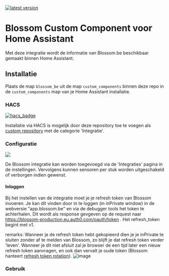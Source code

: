 [![latest version](https://img.shields.io/github/tag/thomas-svrts/hacs_blossom_energy?include_prereleases=&sort=semver&label=Versie)](https://github.com/thomas-svrts/hacs_blossom_energy/releases/)

# Blossom Custom Component voor Home Assistant
Met deze integratie wordt de informatie van Blossom.be beschikbaar gemaakt binnen Home Assistant.


## Installatie
Plaats de map `blossom_be` uit de map `custom_components` binnen deze repo in de `custom_components` map van je Home Assistant installatie.

### HACS
[![hacs_badge](https://img.shields.io/badge/HACS-Custom-41BDF5.svg)](https://github.com/hacs/integration)

Installatie via HACS is mogelijk door deze repository toe te voegen als [custom repository](https://hacs.xyz/docs/faq/custom_repositories) met de categorie 'Integratie'.

### Configuratie

<a href="https://my.home-assistant.io/redirect/config_flow_start/?domain=blossom_be" class="my badge" target="_blank">
    <img src="https://my.home-assistant.io/badges/config_flow_start.svg">
</a>

De Blossom integratie kan worden toegevoegd via de 'Integraties' pagina in de instellingen.
Vervolgens kunnen sensoren per stuk worden uitgeschakeld of verborgen indien gewenst.

#### Inloggen

Bij het instellen van de integratie moet je je refresh token van Blossom invoeren. Je kan dit vinden door in te loggen (in inPrivate window) in de webversie "app.blossom.be" en via de debugger tools het token te achterhalen.
Dit wordt als response gevgeven op de request naar https://blossom-production.eu.auth0.com/oauth/token . Het refresh_token begint met v1.

remarks: Wanneer je de refresh token hebt gekopieerd dien je je inPrivate te sluiten zonder af te melden van Blossom, zo blijft je dat refresh token verder 'leven'.
Wanneer je dit niet afsluit zal je browser de een tijd later een nieuw refresh token aanvragen, en ook dan vervalt je oude token (Blossom hanteert [refresh token rotation](https://auth0.com/docs/secure/tokens/refresh-tokens/refresh-token-rotation)).
![image](https://github.com/user-attachments/assets/ae586db1-ef7a-44b2-8b7e-2d99fa82f25f)


### Gebruik

